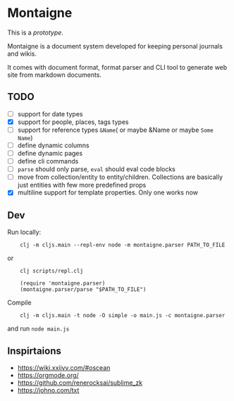 # Montaigne

This is a _prototype_.

Montaigne is a document system developed for keeping personal journals and wikis.

It comes with document format, format parser and CLI tool to generate web site from markdown documents.

## TODO

 - [ ] support for date types
 - [x] support for people, places, tags types
 - [ ] support for reference types `&Name`( or maybe &Name or maybe `Some Name`)
 - [ ] define dynamic columns
 - [ ] define dynamic pages 
 - [ ] define cli commands
 - [ ] `parse` should only parse, `eval` should eval code blocks
 - [ ] move from collection/entity to entity/children. Collections are basically just entities with few more predefined props
 - [x] multiline support for template properties. Only one works now

## Dev

Run locally:

```
    clj -m cljs.main --repl-env node -m montaigne.parser PATH_TO_FILE
```

or 

```
    clj scripts/repl.clj
    
    (require 'montaigne.parser)
    (montaigne.parser/parse "$PATH_TO_FILE")
```

Compile

```
    clj -m cljs.main -t node -O simple -o main.js -c montaigne.parser
```

and run `node main.js`


## Inspirtaions

 - https://wiki.xxiivv.com/#oscean
 - https://orgmode.org/
 - https://github.com/renerocksai/sublime_zk
 - https://johno.com/txt